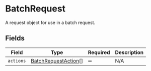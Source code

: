 # BatchRequest

A request object for use in a batch request.


## Fields

| Field                                                             | Type                                                              | Required                                                          | Description                                                       |
| ----------------------------------------------------------------- | ----------------------------------------------------------------- | ----------------------------------------------------------------- | ----------------------------------------------------------------- |
| `actions`                                                         | [BatchRequestAction](../../models/shared/batchrequestaction.md)[] | :heavy_minus_sign:                                                | N/A                                                               |